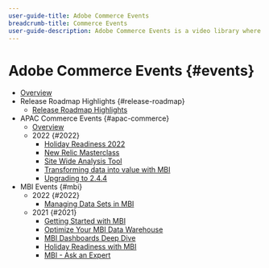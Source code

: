 ```yaml
---
user-guide-title: Adobe Commerce Events
breadcrumb-title: Commerce Events
user-guide-description: Adobe Commerce Events is a video library where experts and peers have shared their thoughts and ideas on how to Commerce.
---
```


# Adobe Commerce Events {#events}

+ [Overview](overview.md)
+ Release Roadmap Highlights {#release-roadmap}
  + [Release Roadmap Highlights](release-highlights.md)
+ APAC Commerce Events {#apac-commerce}
  + [Overview](apac-commerce/overview.md)
  + 2022 {#2022}
      + [Holiday Readiness 2022](apac-commerce/2022/holiday.md)
      + [New Relic Masterclass](apac-commerce/2022/new-relic.md)
      + [Site Wide Analysis Tool](apac-commerce/2022/analysis-tool.md)
      + [Transforming data into value with MBI](apac-commerce/2022/mbi.md)
      + [Upgrading to 2.4.4](apac-commerce/2022/upgrade.md)
+ MBI Events {#mbi}
  + 2022 {#2022}
    + [Managing Data Sets in MBI](mbi-webinars/2021-22/manage-data-sets.md)
  + 2021 {#2021}
    + [Getting Started with MBI](mbi-webinars/2021-22/getting-started.md)
    + [Optimize Your MBI Data Warehouse](mbi-webinars/2021-22/optimize-data-warehouse.md)
    + [MBI Dashboards Deep Dive](mbi-webinars/2021-22/dashboards-deep-dive.md)
    + [Holiday Readiness with MBI](mbi-webinars/2021-22/holiday-readiness.md)
    + [MBI - Ask an Expert](mbi-webinars/2021-22/ask-expert.md)
  
<!---+ Commerce Events {#commerce-events}
  + [Overview](commerce-events/overview.md)
  + 2022 {#2022}
    + [Top Tips and Tricks for Adobe Campaign Standard](customer-journeys/2022/tips-and-tricks.md)
    + [Develop and customize data models in Adobe Campaign Classic](customer-journeys/2022/data-models.md)

+ Data and insights {#commerce-release-updates}
  + [Overview](commerce-release-updates/overview.md)
  + 2022 {#2022}
    + [Innovations and trends](data-and-insights/2022/innovations.md)
    + [Sensei and Analysis Workspace](data-and-insights/2022/sensei.md)
    + [Personalize and automate with Adobe Target](data-and-insights/2022/personalize.md)
    + [Analytics and Target applications for Mobile and Apps](data-and-insights/2022/mobile-and-apps.md)
    + [Cross Device Analytics and Customer Journey Analytics](data-and-insights/2022/cross-device-analytics.md) --->